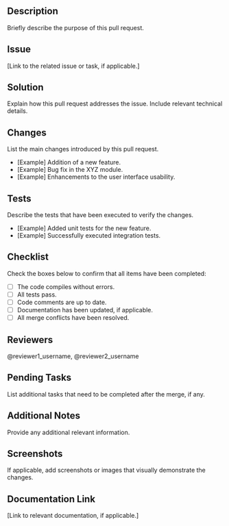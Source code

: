 ## Description

Briefly describe the purpose of this pull request.

## Issue

[Link to the related issue or task, if applicable.]

## Solution

Explain how this pull request addresses the issue. Include relevant technical details.

## Changes

List the main changes introduced by this pull request.

- [Example] Addition of a new feature.
- [Example] Bug fix in the XYZ module.
- [Example] Enhancements to the user interface usability.

## Tests

Describe the tests that have been executed to verify the changes.

- [Example] Added unit tests for the new feature.
- [Example] Successfully executed integration tests.

## Checklist

Check the boxes below to confirm that all items have been completed:

- [ ] The code compiles without errors.
- [ ] All tests pass.
- [ ] Code comments are up to date.
- [ ] Documentation has been updated, if applicable.
- [ ] All merge conflicts have been resolved.

## Reviewers

@reviewer1_username, @reviewer2_username

## Pending Tasks

List additional tasks that need to be completed after the merge, if any.

## Additional Notes

Provide any additional relevant information.

## Screenshots

If applicable, add screenshots or images that visually demonstrate the changes.

## Documentation Link

[Link to relevant documentation, if applicable.]

